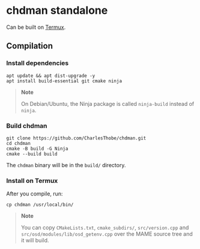 # chdman standalone

Can be built on [Termux](https://termux.dev/).

## Compilation

### Install dependencies

```
apt update && apt dist-upgrade -y
apt install build-essential git cmake ninja
```

> **Note**
>
> On Debian/Ubuntu, the Ninja package is called `ninja-build` instead of `ninja`.

### Build chdman

```
git clone https://github.com/CharlesThobe/chdman.git
cd chdman
cmake -B build -G Ninja
cmake --build build
```

The `chdman` binary will be in the `build/` directory.

### Install on Termux

After you compile, run:
```
cp chdman /usr/local/bin/
```

> **Note**
>
> You can copy `CMakeLists.txt`, `cmake_subdirs/`, `src/version.cpp` and
> `src/osd/modules/lib/osd_getenv.cpp` over the MAME source tree and it will
> build.
